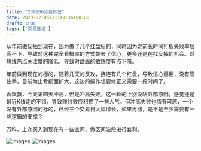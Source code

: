 ```yaml
---
title: "230206交易日记"
date: 2023-02-06T21:49:36+08:00
draft: true
tags: ['交易日记']
---
```


从年前做反抽到现在，因为做了几个红盘标的，同时因为之前长时间打板失败率居高不下，导致对这种完全看概率的方式失去了信心，更多还是在找反抽的机会。对短线热点关注度的降低，导致对盘面的敏感度有点下降。

年前做到现在的标的，随着几天的反攻，接连有几个红盘，导致信心爆棚，没有管住手，目前为止亏损面扩大，这边的操作想要修正又需要一段时间了。

香飘飘，今天第四天冲高，但是冲高失败。这一轮的上涨没啥外部原因，感觉还是最近K线走的不错，导致赚钱效应积攒了一些人气。但冲高失败也情有可原，一个没有外部原因的标的，已经三个交易日大幅增长，如果再涨，是不是至少需要有一些逻辑的支撑？

万科，上次买入到现在有一些空间，做区间波段进行套利。

![images](/images/230206/IMG_1376.jpg)
![images](/images/230206/IMG_1377.jpg)